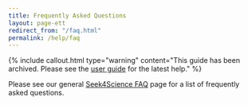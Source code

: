 ```yaml
---
title: Frequently Asked Questions
layout: page-ett
redirect_from: "/faq.html"
permalink: /help/faq
---
```


{% include callout.html type="warning" content="This guide has been archived. Please see the [user guide](/help/user-guide) for the latest help." %}

Please see our general [Seek4Science FAQ](https://seek4science.org/faq) page for a list of frequently asked questions. 

<!--
## Contributing 
If you want to contribute to the SEEK software please visit our [Contribution Guide](/contributing.html)

If you want to contribute to the SEEK guides, templates, or website please contact <community@fair-dom.org> for more details.

If you want to propose a workshop/tutorial/hack-day related to SEEK please also contact <community@fair-dom.org>.
-->  